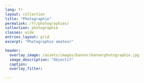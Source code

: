 ```yaml
---
lang: fr
layout: collection
title: "Photographie"
permalink: /fr/photographies/
collection: photographie
classes: wide
entries_layout: grid
excerpt: "Photographie amateur" 

header:
  overlay_image: /assets/images/banner/bannerphotographie.jpg
  image_description: "Objectif"
  caption: 
  overlay_filter: 

---
```


